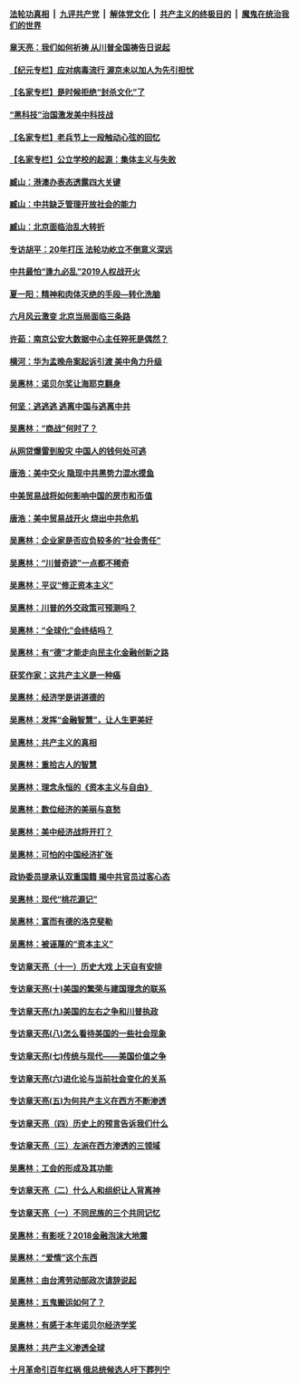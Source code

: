 

####  [法轮功真相](../../../../basic/blob/master/README.md?t=06261831) &nbsp;|&nbsp; [九评共产党](../../../../9ping.md/blob/master/README.md?t=06261831) &nbsp;|&nbsp; [解体党文化](../../../../jtdwh.md/blob/master/README.md?t=06261831)  &nbsp;|&nbsp; [共产主义的终极目的](../../../../gczydzjmd.md/blob/master/README.md?t=06261831) &nbsp;|&nbsp; [魔鬼在统治我们的世界](../../../../mgztzwmdsj.md/blob/master/README.md?t=06261831) 

#### [章天亮：我们如何祈祷 从川普全国祷告日说起](../pages/nsc423/n11944627.md?t=06261831) 

#### [【纪元专栏】应对病毒流行 渥京未以加人为先引担忧](../pages/nsc423/n11875714.md?t=06261831) 

#### [【名家专栏】是时候拒绝“封杀文化”了](../pages/nsc423/n11814093.md?t=06261831) 

#### [“黑科技”治国激发美中科技战](../pages/nsc423/n11638056.md?t=06261831) 

#### [【名家专栏】老兵节上一段触动心弦的回忆](../pages/nsc423/n11646016.md?t=06261831) 

#### [【名家专栏】公立学校的起源：集体主义与失败](../pages/nsc423/n11601833.md?t=06261831) 

#### [臧山：港澳办表态透露四大关键](../pages/nsc423/n11421628.md?t=06261831) 

#### [臧山：中共缺乏管理开放社会的能力](../pages/nsc423/n11407457.md?t=06261831) 

#### [臧山：北京面临治乱大转折](../pages/nsc423/n11406895.md?t=06261831) 

#### [专访胡平：20年打压 法轮功屹立不倒意义深远](../pages/nsc423/n11398800.md?t=06261831) 

#### [中共最怕“逢九必乱”2019人权战开火](../pages/nsc423/n11385248.md?t=06261831) 

#### [夏一阳：精神和肉体灭绝的手段—转化洗脑](../pages/nsc423/n11368250.md?t=06261831) 

#### [六月风云激变 北京当局面临三条路](../pages/nsc423/n11313668.md?t=06261831) 

#### [许茹：南京公安大数据中心主任猝死是偶然？](../pages/nsc423/n11064744.md?t=06261831) 

#### [横河：华为孟晚舟案起诉引渡 美中角力升级](../pages/nsc423/n11027230.md?t=06261831) 

#### [吴惠林：诺贝尔奖让海耶克翻身](../pages/nsc423/n10890049.md?t=06261831) 

#### [何坚：逃逃逃 逃离中国与逃离中共](../pages/nsc423/n10592891.md?t=06261831) 

#### [吴惠林：“商战”何时了？](../pages/nsc423/n10573558.md?t=06261831) 

#### [从网贷爆雷到股灾 中国人的钱何处可逃](../pages/nsc423/n10572800.md?t=06261831) 

#### [唐浩：美中交火 隐现中共黑势力混水摸鱼](../pages/nsc423/n10544040.md?t=06261831) 

#### [中美贸易战将如何影响中国的房市和币值](../pages/nsc423/n10543697.md?t=06261831) 

#### [唐浩：美中贸易战开火 烧出中共危机](../pages/nsc423/n10540126.md?t=06261831) 

#### [吴惠林：企业家是否应负较多的“社会责任”](../pages/nsc423/n10535022.md?t=06261831) 

#### [吴惠林：“川普奇迹”一点都不稀奇](../pages/nsc423/n10512808.md?t=06261831) 

#### [吴惠林：平议“修正资本主义”](../pages/nsc423/n10495724.md?t=06261831) 

#### [吴惠林：川普的外交政策可预测吗？](../pages/nsc423/n10462387.md?t=06261831) 

#### [吴惠林：“全球化”会终结吗？](../pages/nsc423/n10452838.md?t=06261831) 

#### [吴惠林：有“德”才能走向民主化金融创新之路](../pages/nsc423/n10432292.md?t=06261831) 

#### [获奖作家：这共产主义是一种癌](../pages/nsc423/n10431541.md?t=06261831) 

#### [吴惠林：经济学是讲道德的](../pages/nsc423/n10398014.md?t=06261831) 

#### [吴惠林：发挥“金融智慧”，让人生更美好](../pages/nsc423/n10375019.md?t=06261831) 

#### [吴惠林：共产主义的真相](../pages/nsc423/n10351394.md?t=06261831) 

#### [吴惠林：重拾古人的智慧](../pages/nsc423/n10337691.md?t=06261831) 

#### [吴惠林：理念永恒的《资本主义与自由》](../pages/nsc423/n10316274.md?t=06261831) 

#### [吴惠林：数位经济的美丽与哀愁](../pages/nsc423/n10292946.md?t=06261831) 

#### [吴惠林：美中经济战将开打？](../pages/nsc423/n10258825.md?t=06261831) 

#### [吴惠林：可怕的中国经济扩张](../pages/nsc423/n10219147.md?t=06261831) 

#### [政协委员提承认双重国籍 揭中共官员过客心态](../pages/nsc423/n10208809.md?t=06261831) 

#### [吴惠林：现代“桃花源记”](../pages/nsc423/n10185234.md?t=06261831) 

#### [吴惠林：富而有德的洛克斐勒](../pages/nsc423/n10142264.md?t=06261831) 

#### [吴惠林：被诬蔑的“资本主义”](../pages/nsc423/n10124816.md?t=06261831) 

#### [专访章天亮（十一）历史大戏 上天自有安排](../pages/nsc423/n10094905.md?t=06261831) 

#### [专访章天亮(十)美国的繁荣与建国理念的联系](../pages/nsc423/n10094899.md?t=06261831) 

#### [专访章天亮(九)美国的左右之争和川普执政](../pages/nsc423/n10094889.md?t=06261831) 

#### [专访章天亮(八)怎么看待美国的一些社会现象](../pages/nsc423/n10094857.md?t=06261831) 

#### [专访章天亮(七)传统与现代——美国价值之争](../pages/nsc423/n10093140.md?t=06261831) 

#### [专访章天亮(六)进化论与当前社会变化的关系](../pages/nsc423/n10092036.md?t=06261831) 

#### [专访章天亮(五)为何共产主义在西方不断渗透](../pages/nsc423/n10083620.md?t=06261831) 

#### [专访章天亮（四）历史上的预言告诉我们什么](../pages/nsc423/n10083606.md?t=06261831) 

#### [专访章天亮（三）左派在西方渗透的三领域](../pages/nsc423/n10081115.md?t=06261831) 

#### [吴惠林：工会的形成及其功能](../pages/nsc423/n10080633.md?t=06261831) 

#### [专访章天亮（二）什么人和组织让人背离神](../pages/nsc423/n10076637.md?t=06261831) 

#### [专访章天亮（一）不同民族的三个共同记忆](../pages/nsc423/n10074188.md?t=06261831) 

#### [吴惠林：有影呒？2018金融泡沫大地震](../pages/nsc423/n10040534.md?t=06261831) 

#### [吴惠林：“爱情”这个东西](../pages/nsc423/n10019423.md?t=06261831) 

#### [吴惠林：由台湾劳动部政次请辞说起](../pages/nsc423/n9979679.md?t=06261831) 

#### [吴惠林：五鬼搬运如何了？](../pages/nsc423/n9925338.md?t=06261831) 

#### [吴惠林：有感于本年诺贝尔经济学奖](../pages/nsc423/n9871883.md?t=06261831) 

#### [吴惠林：共产主义渗透全球](../pages/nsc423/n9812748.md?t=06261831) 

#### [十月革命引百年红祸 俄总统候选人吁下葬列宁](../pages/nsc423/n9810182.md?t=06261831) 

